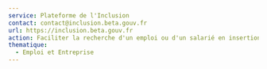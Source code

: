 ```yaml
---
service: Plateforme de l'Inclusion
contact: contact@inclusion.beta.gouv.fr
url: https://inclusion.beta.gouv.fr
action: Faciliter la recherche d'un emploi ou d'un salarié en insertion
thematique:
  - Emploi et Entreprise
---
```

